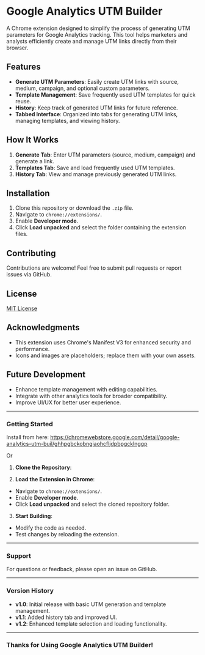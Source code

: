 # Google Analytics UTM Builder

A Chrome extension designed to simplify the process of generating UTM parameters for Google Analytics tracking. This tool helps marketers and analysts efficiently create and manage UTM links directly from their browser.

## Features

- **Generate UTM Parameters**: Easily create UTM links with source, medium, campaign, and optional custom parameters.
- **Template Management**: Save frequently used UTM templates for quick reuse.
- **History**: Keep track of generated UTM links for future reference.
- **Tabbed Interface**: Organized into tabs for generating UTM links, managing templates, and viewing history.

## How It Works

1. **Generate Tab**: Enter UTM parameters (source, medium, campaign) and generate a link.
2. **Templates Tab**: Save and load frequently used UTM templates.
3. **History Tab**: View and manage previously generated UTM links.

## Installation

1. Clone this repository or download the `.zip` file.
2. Navigate to `chrome://extensions/`.
3. Enable **Developer mode**.
4. Click **Load unpacked** and select the folder containing the extension files.

## Contributing

Contributions are welcome! Feel free to submit pull requests or report issues via GitHub.

## License

[MIT License](https://opensource.org/licenses/MIT)

## Acknowledgments

- This extension uses Chrome's Manifest V3 for enhanced security and performance.
- Icons and images are placeholders; replace them with your own assets.

## Future Development

- Enhance template management with editing capabilities.
- Integrate with other analytics tools for broader compatibility.
- Improve UI/UX for better user experience.

---

### Getting Started

Install from here: https://chromewebstore.google.com/detail/google-analytics-utm-buil/ghhpgbckobngiaohcfljdpbpgcklnggp

Or

1. **Clone the Repository**:

2. **Load the Extension in Chrome**:
- Navigate to `chrome://extensions/`.
- Enable **Developer mode**.
- Click **Load unpacked** and select the cloned repository folder.

3. **Start Building**:
- Modify the code as needed.
- Test changes by reloading the extension.

---

### Support

For questions or feedback, please open an issue on GitHub.

---

### Version History

- **v1.0**: Initial release with basic UTM generation and template management.
- **v1.1**: Added history tab and improved UI.
- **v1.2**: Enhanced template selection and loading functionality.

---

### Thanks for Using Google Analytics UTM Builder!
